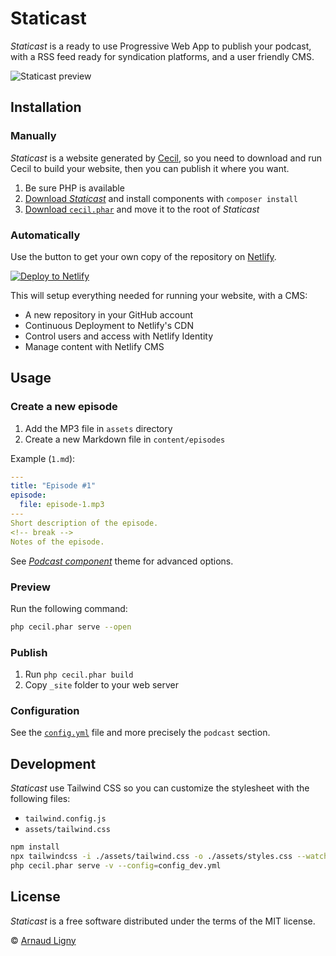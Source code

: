 # Staticast

_Staticast_ is a ready to use Progressive Web App to publish your podcast, with a RSS feed ready for syndication platforms, and a user friendly CMS.

![Staticast preview](https://user-images.githubusercontent.com/80580/150656228-4e7b08e2-b3f3-4c54-9bb1-818260e88e19.png)

## Installation

### Manually

_Staticast_ is a website generated by [Cecil](https://cecil.app), so you need to download and run Cecil to build your website, then you can publish it where you want.

1. Be sure PHP is available
2. [Download _Staticast_](https://github.com/Cecilapp/staticast/archive/master.zip) and install components with `composer install`
3. [Download `cecil.phar`](https://github.com/Cecilapp/Cecil/releases/latest/download/cecil.phar) and move it to the root of _Staticast_

### Automatically

Use the button to get your own copy of the repository on [Netlify](https://www.netlify.com).

[![Deploy to Netlify](https://www.netlify.com/img/deploy/button.svg)](https://app.netlify.com/start/deploy?repository=https://github.com/Cecilapp/staticast&stack=cms)

This will setup everything needed for running your website, with a CMS:

- A new repository in your GitHub account
- Continuous Deployment to Netlify's CDN
- Control users and access with Netlify Identity
- Manage content with Netlify CMS

## Usage

### Create a new episode

1. Add the MP3 file in `assets` directory
2. Create a new Markdown file in `content/episodes`

Example (`1.md`):

```yaml
---
title: "Episode #1"
episode:
  file: episode-1.mp3
---
Short description of the episode.
<!-- break -->
Notes of the episode.
```

See _[Podcast component](https://github.com/Cecilapp/theme-podcast#usage)_ theme for advanced options.

### Preview

Run the following command:

```bash
php cecil.phar serve --open
```

### Publish

1. Run `php cecil.phar build`
2. Copy `_site` folder to your web server

### Configuration

See the [`config.yml`](https://github.com/Cecilapp/staticast/blob/master/config.yml) file and more precisely the `podcast` section.

## Development

_Staticast_ use Tailwind CSS so you can customize the stylesheet with the following files:

- `tailwind.config.js`
- `assets/tailwind.css`

```bash
npm install
npx tailwindcss -i ./assets/tailwind.css -o ./assets/styles.css --watch
php cecil.phar serve -v --config=config_dev.yml
```

## License

_Staticast_ is a free software distributed under the terms of the MIT license.

© [Arnaud Ligny](https://arnaudligny.fr)
